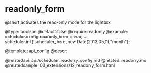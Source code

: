 readonly_form
=============
@short:activates the read-only mode for the lightbox
	

@type: boolean
@default:false
@require:readonly
@example:
scheduler.config.readonly_form = true;
...
scheduler.init('scheduler_here',new Date(2013,05,11),"month");




@template:	api_config
@descr:

@relatedapi:
	api/scheduler_readonly_config.md
@related:
	readonly.md
@relatedsample:
	03_extensions/12_readonly_form.html